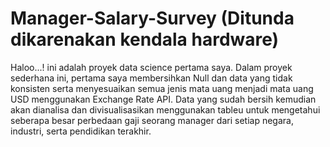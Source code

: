 # Manager-Salary-Survey (Ditunda dikarenakan kendala hardware)

Haloo...! ini adalah proyek data science pertama saya. Dalam proyek sederhana ini, pertama saya membersihkan Null dan data yang tidak konsisten serta menyesuaikan semua jenis mata uang menjadi mata uang USD menggunakan Exchange Rate API. Data yang sudah bersih kemudian akan dianalisa dan divisualisasikan menggunakan tableu untuk mengetahui seberapa besar perbedaan gaji seorang manager dari setiap negara, industri, serta pendidikan terakhir. 
